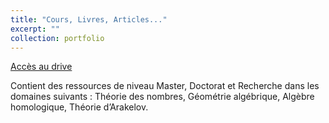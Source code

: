 ```yaml
---
title: "Cours, Livres, Articles..."
excerpt: ""
collection: portfolio
---
```


[Accès au drive](https://drive.google.com/drive/folders/1ZBFUy9kiHj-tWhe72XzYqBw1sx3qcADP?usp=sharing) 

Contient des ressources de niveau Master, Doctorat et Recherche dans les domaines suivants : Théorie des nombres, Géométrie algébrique, Algèbre homologique, Théorie d’Arakelov.